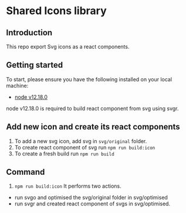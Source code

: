 # Shared Icons library

## Introduction
This repo export Svg icons as a react components.

## Getting started
To start, please ensure you have the following installed on your local machine:
- [node v12.18.0](https://nodejs.org/en/)

node v12.18.0 is required to build react component from svg using svgr.

## Add new icon and create its react components
1. To add a new svg icon, add svg in `svg/original` folder.
2. To create react component of svg run `npm run build:icon`
3. To create a fresh build run `npm run build`

## Command

1. `npm run build:icon` It performs two actions.
  - run svgo and optimised the svg/original folder in svg/optimised
  - run svgr and created react component of svgs in svg/optimised.
